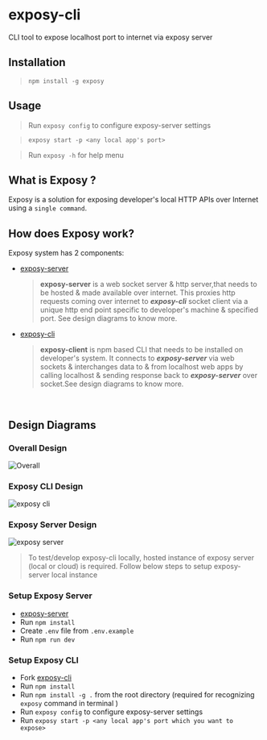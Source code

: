 # exposy-cli

CLI tool to expose localhost port to internet via exposy server

## Installation

> `npm install -g exposy`

## Usage

> Run `exposy config` to configure exposy-server settings

> `exposy start -p <any local app's port>`

> Run `exposy -h` for help menu

## What is **Exposy** ?

Exposy is a solution for exposing developer's local HTTP APIs over Internet using a `single command`.

## How does **Exposy** work?

Exposy system has 2 components:

- [exposy-server](https://github.com/exposy/exposy-server)
  > **exposy-server** is a web socket server & http server,that needs to be hosted & made available over internet. This proxies http requests coming over internet to **_exposy-cli_** socket client via a unique http end point specific to developer's machine & specified port. See design diagrams to know more.
- [exposy-cli](https://github.com/exposy/exposy-cli)
  > **exposy-client** is npm based CLI that needs to be installed on developer's system. It connects to **_exposy-server_** via web sockets & interchanges data to & from localhost web apps by calling localhost & sending response back to **_exposy-server_** over socket.See design diagrams to know more.

<br/>

## Design Diagrams

### Overall Design

![Overall](https://user-images.githubusercontent.com/15920476/193417858-d8e342ff-876f-447b-a697-9bfdd188f0d0.png)

### Exposy CLI Design

![exposy cli](https://user-images.githubusercontent.com/15920476/193417874-bb39981d-a324-4920-bf5e-b07616db3faf.png)

### Exposy Server Design

![exposy server](https://user-images.githubusercontent.com/15920476/193417877-17a4a24f-7477-4f8b-8246-a0b887f4980b.png)

> To test/develop exposy-cli locally,
> hosted instance of exposy server (local or cloud) is required. Follow below steps to setup exposy-server local instance

### Setup Exposy Server

- [exposy-server](https://github.com/exposy/exposy-server)
- Run `npm install`
- Create `.env` file from `.env.example`
- Run `npm run dev`

### Setup Exposy CLI

- Fork [exposy-cli](https://github.com/exposy/exposy-cli)
- Run `npm install`
- Run `npm install -g .` from the root directory (required for recognizing `exposy` command in terminal )
- Run `exposy config` to configure exposy-server settings
- Run `exposy start -p <any local app's port which you want to expose>`
